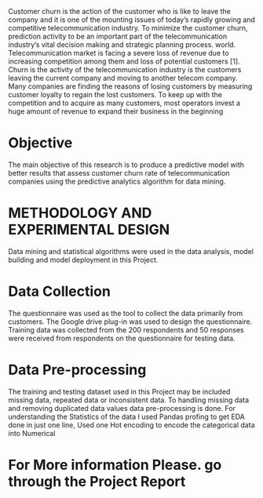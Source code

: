 Customer churn is the action of the
customer who is like to leave the company and it is one of
the mounting issues of today’s rapidly growing and
competitive telecommunication industry. To minimize the
customer churn, prediction activity to be an important part of
the telecommunication industry’s vital decision making and
strategic planning process.
 world. Telecommunication market is facing a severe loss
of revenue due to increasing competition among them and
loss of potential customers [1]. Churn is the activity of the
telecommunication industry is the customers leaving the
current company and moving to another telecom company.
Many companies are finding the reasons of losing customers
by measuring customer loyalty to regain the lost customers.
To keep up with the competition and to acquire as many
customers, most operators invest a huge amount of revenue
to expand their business in the beginning 

# Objective
The main objective of this research is to produce a
predictive model with better results that assess customer
churn rate of telecommunication companies using the
predictive analytics algorithm for data mining. 

# METHODOLOGY AND EXPERIMENTAL DESIGN
Data mining and statistical algorithms were used in the
data analysis, model building and model deployment in this
Project.

# Data Collection
The questionnaire was used as the tool to collect the data
primarily from customers. The Google drive plug-in was
used to design the questionnaire. Training data was collected
from the 200 respondents and 50 responses were received
from respondents on the questionnaire for testing data.

# Data Pre-processing
The training and testing dataset used in this Project may
be included missing data, repeated data or inconsistent data.
To handling missing data and removing duplicated data
values data pre-processing is done. For understanding the Statistics of the data
I used Pandas profing to get EDA done in just one line, Used one Hot encoding to encode the categorical data into Numerical


# For More information Please. go through the Project Report
